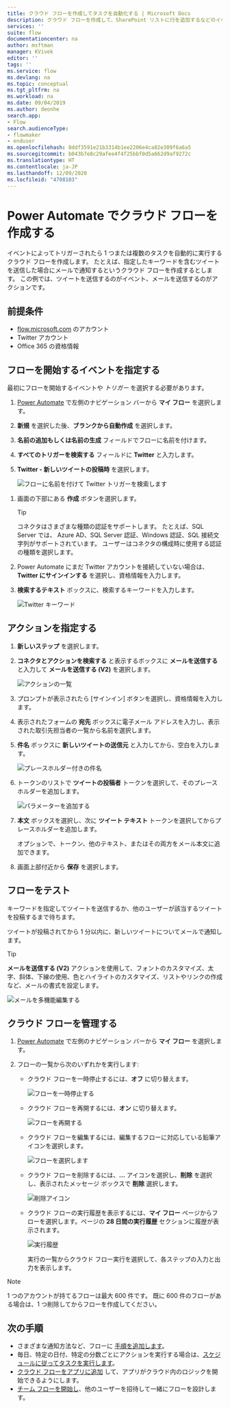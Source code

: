 ```yaml
---
title: クラウド フローを作成してタスクを自動化する | Microsoft Docs
description: クラウド フローを作成して、SharePoint リストに行を追加するなどのイベントが発生したときに 1 つ以上のアクション (メールの送信など) を自動的に実行します。
services: ''
suite: flow
documentationcenter: na
author: msftman
manager: KVivek
editor: ''
tags: ''
ms.service: flow
ms.devlang: na
ms.topic: conceptual
ms.tgt_pltfrm: na
ms.workload: na
ms.date: 09/04/2019
ms.author: deonhe
search.app:
- Flow
search.audienceType:
- flowmaker
- enduser
ms.openlocfilehash: 8ddf3591e21b3314b1ee2206e4ca82e309f6a6a5
ms.sourcegitcommit: b043b7e8c29afee4f4f25bbf0d5a662d9af9272c
ms.translationtype: HT
ms.contentlocale: ja-JP
ms.lasthandoff: 12/09/2020
ms.locfileid: "4708103"
---
```

# <a name="create-a-cloud-flow-in-power-automate"></a>Power Automate でクラウド フローを作成する

イベントによってトリガーされたら 1 つまたは複数のタスクを自動的に実行するクラウド フローを作成します。 たとえば、指定したキーワードを含むツイートを送信した場合にメールで通知するというクラウド フローを作成するとします。 この例では、ツイートを送信するのがイベント、メールを送信するのがアクションです。

## <a name="prerequisites"></a>前提条件

* [flow.microsoft.com](https://flow.microsoft.com) のアカウント
* Twitter アカウント
* Office 365 の資格情報

## <a name="specify-an-event-to-start-the-flow"></a>フローを開始するイベントを指定する

最初にフローを開始するイベントや *トリガー* を選択する必要があります。

1. [Power Automate](https://flow.microsoft.com) で左側のナビゲーション バーから **マイ フロー** を選択します。

1. **新規** を選択した後、**ブランクから自動作成** を選択します。 

    <!-- ![Flows option in the left navigation bar](./media/get-started-logic-flow/create-logic-flow.png) -->

1. **名前の追加もしくは名前の生成** フィールドでフローに名前を付けます。

1. **すべてのトリガーを検索する** フィールドに **Twitter** と入力します。

1. **Twitter - 新しいツイートの投稿時** を選択します。

   ![フローに名前を付けて Twitter トリガーを検索します](./media/get-started-logic-flow/name-search-trigger.png)


<!-- 1. Select the **Search hundreds of connectors and triggers** box at the bottom of the screen, enter **Twitter** in the box that says **Search all connectors and triggers**, and then select **Twitter - When a new tweet is posted**.

    ![Twitter event](./media/get-started-logic-flow/twitter-search.png) -->

1. 画面の下部にある **作成** ボタンを選択します。


   >[!TIP]
   >コネクタはさまざまな種類の認証をサポートします。 たとえば、SQL Server では、 Azure AD、SQL Server 認証、Windows 認証、SQL 接続文字列がサポートされています。 ユーザーはコネクタの構成時に使用する認証の種類を選択します。

1. Power Automate にまだ Twitter アカウントを接続していない場合は、**Twitter にサインインする** を選択し、資格情報を入力します。

1. **検索するテキスト** ボックスに、検索するキーワードを入力します。

    ![Twitter キーワード](./media/get-started-logic-flow/twitter-keyword.png)

## <a name="specify-an-action"></a>アクションを指定する

1. **新しいステップ** を選択します。

    <!-- ![Add action](./media/get-started-logic-flow/add-action-icon.png) -->

1. **コネクタとアクションを検索する** と表示するボックスに **メールを送信する** と入力して **メールを送信する (V2)** を選択します。

    ![アクションの一覧](./media/get-started-logic-flow/send-email.png)

1. プロンプトが表示されたら [サインイン] ボタンを選択し、資格情報を入力します。

1. 表示されたフォームの **宛先** ボックスに電子メール アドレスを入力し、表示された取引先担当者の一覧から名前を選択します。

1. **件名** ボックスに **新しいツイートの送信元** と入力してから、空白を入力します。

    ![プレースホルダー付きの件名](./media/get-started-logic-flow/message-token.png)
1. トークンのリストで **ツイートの投稿者** トークンを選択して、そのプレースホルダーを追加します。

    ![パラメーターを追加する](./media/get-started-logic-flow/add-parameter.png)
1. **本文** ボックスを選択し、次に **ツイート テキスト** トークンを選択してからプレースホルダーを追加します。

   オプションで、トークン、他のテキスト、またはその両方をメール本文に追加できます。
1. 画面上部付近から **保存** を選択します。

    <!-- ![Select the Create flow button](./media/get-started-logic-flow/create-button.png) -->
<!-- 1. Select **Done** to update the list of flows.

     ![Select the done button](./media/get-started-logic-flow/done-button.png) -->

## <a name="test-your-flow"></a>フローをテスト

キーワードを指定してツイートを送信するか、他のユーザーが該当するツイートを投稿するまで待ちます。

ツイートが投稿されてから 1 分以内に、新しいツイートについてメールで通知します。

> [!TIP]
> **メールを送信する (V2)** アクションを使用して、フォントのカスタマイズ、太字、斜体、下線の使用、色とハイライトのカスタマイズ、リストやリンクの作成など、メールの書式を設定します。

![メールを多機能編集する](media/get-started-logic-flow/email-rich-text.png)

## <a name="manage-a-cloud-flow"></a>クラウド フローを管理する

1. [Power Automate](https://flow.microsoft.com) で左側のナビゲーション バーから **マイ フロー** を選択します。
1. フローの一覧から次のいずれかを実行します:

   * クラウド フローを一時停止するには、**オフ** に切り替えます。

       ![フローを一時停止する](./media/get-started-logic-flow/pause-flow.png)
   * クラウド フローを再開するには、**オン** に切り替えます。

       ![フローを再開する](./media/get-started-logic-flow/resume-flow.png)
   * クラウド フローを編集するには、編集するフローに対応している鉛筆アイコンを選択します。

       ![フローを選択します](./media/get-started-logic-flow/select-flow.png)
   * クラウド フローを削除するには、**...** アイコンを選択し、**削除** を選択し、表示されたメッセージ ボックスで **削除** 選択します。

       ![削除アイコン](./media/get-started-logic-flow/delete-icon.png)
   * クラウド フローの実行履歴を表示するには、**マイ フロー** ページからフローを選択します。ページの **28 日間の実行履歴** セクションに履歴が表示されます。

       ![実行履歴](./media/get-started-logic-flow/run-history.png)

     実行の一覧からクラウド フロー実行を選択して、各ステップの入力と出力を表示します。

> [!NOTE]
> 1 つのアカウントが持てるフローは最大 600 件です。 既に 600 件のフローがある場合は、1 つ削除してからフローを作成してください。
>
>

## <a name="next-steps"></a>次の手順

* さまざまな通知方法など、フローに [手順を追加します](multi-step-logic-flow.md)。
* 毎日、特定の日付、特定の分数ごとにアクションを実行する場合は、[スケジュールに従ってタスクを実行します](run-scheduled-tasks.md)。
* [クラウド フローをアプリに追加](https://powerapps.microsoft.com/tutorials/using-logic-flows/) して、アプリがクラウド内のロジックを開始できるようにします。
* [チーム フローを開始し](create-team-flows.md)、他のユーザーを招待して一緒にフローを設計します。
